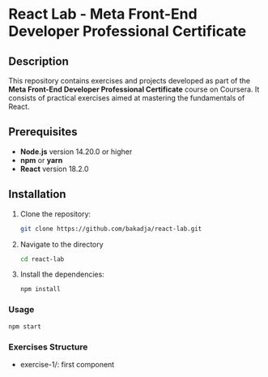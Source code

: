 # React Lab - Meta Front-End Developer Professional Certificate

## Description

This repository contains exercises and projects developed as part of the **Meta Front-End Developer Professional Certificate** course on Coursera. It consists of practical exercises aimed at mastering the fundamentals of React.

## Prerequisites

- **Node.js** version 14.20.0 or higher
- **npm** or **yarn**
- **React** version 18.2.0

## Installation

1. Clone the repository:
   ```bash
   git clone https://github.com/bakadja/react-lab.git

2. Navigate to the directory
   ```bash
   cd react-lab
   ```
3. Install the dependencies:
   ```code
   npm install
    ```

### Usage
```code
npm start
```

### Exercises Structure
- exercise-1/: first component

